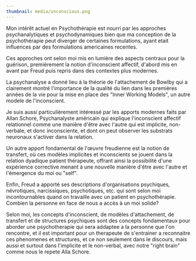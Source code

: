 ```yaml
---
thumbnail: media/unconscious.png
---
```

Mon intérêt actuel en Psychothérapie est nourri par les approches psychanalytiques et psychodynamiques bien que ma conception de la psychothérapie peut diverger de certaines formulations, ayant etait influences par des formulations americaines recentes.

Ces approches ont selon moi mis en lumière des aspects centraux pour la guérison, premièrement la notion d'inconscient affectif, d'abord mis en avant par Freud puis repris dans des contextes plus modernes.

La psychanalyse a donné lieu à la théorie de l'attachement de Bowlby qui a clairement montré l'importance de la qualité du lien dans les premières années de la vie pour la mise en place des "Inner Working Models", un autre modele de l'inconscient.

Je suis aussi particulièrement intéressé par les apports modernes faits par Allan Schore, Psychanalyste américain qui explique l'inconscient affectif relationnel comme une manière d'être avec l'autre qui est implicite, non-verbale, et donc inconsciente, et dont on peut observer les substrats neuronaux s'activer dans la relation.

Un autre apport fondamental de l'œuvre freudienne est la notion de transfert, où ces modèles implicites et inconscients se jouent dans la relation dyadique patient thérapeute, offrant ainsi la possibilité d'une expérience corrective menant à une nouvelle manière d'être avec l'autre et l'émergence du moi ou "self".

Enfin, Freud a apporté ses descriptions d'organisations psychiques, névrotiques, narcissiques, psychotiques, etc. qui sont selon moi incontournables quand on travaille avec un patient en psychothérapie. Combien la personne en face de nous a accès à un moi solide?

Selon moi, les concepts d'inconscient, de modèles d'attachement, de transfert et de structures psychiques sont des concepts fondamentaux pour aborder une psychotherapie qui sera addaptee a la personne que l'on rencontre, et il est important pour un therapeute de s'entrainer a reconnaitre ces phenomenes et structures, et ce non seulement dans le discours, mais aussi et surtout dans l'implicite et le non-verbal, avec notre "right brain" comme nous le repete Alla Schore.